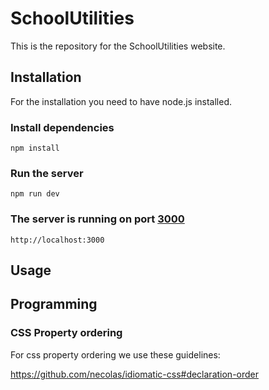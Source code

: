 # SchoolUtilities
This is the repository for the SchoolUtilities website.


## Installation
For the installation you need to have node.js installed.

### Install dependencies

    
    npm install


### Run the server

    
    npm run dev
    

### The server is running on port [3000](http://localhost:3000/)

    
    http://localhost:3000

## Usage


## Programming

### CSS Property ordering

For css property ordering we use these guidelines:

https://github.com/necolas/idiomatic-css#declaration-order